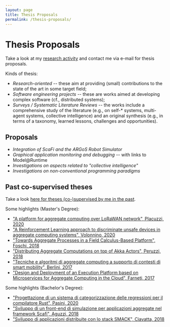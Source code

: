 ```yaml
---
layout: page
title: Thesis Proposals
permalink: /thesis-proposals/
---
```


# Thesis Proposals

Take a look at my [research activity](/research) and contact me via e-mail for thesis proposals.

Kinds of thesis:

- *Research-oriented* -- these aim at providing (small) contributions to the state of the art in some target field;
- *Software engineering projects* -- these are works aimed at developing complex software (cf., distributed systems);
- *Surveys / Systematic Literature Reviews* -- the works include a comprehensive study of the literature (e.g., on self-* systems, multi-agent systems, collective intelligence) and an original synthesis (e.g., in terms of a taxonomy, learned lessons, challenges and opportunities).

## Proposals

- *Integration of ScaFi and the ARGoS Robot Simulator*
- *Graphical application monitoring and debugging* -- with links to Model@Runtime
- *Investigations on aspects related to "collective intelligence"*
- *Investigations on non-conventional programming paradigms*

## Past co-supervised theses

Take a look [here for theses (co-)supervised by me in the past](https://amslaurea.unibo.it/view/relatore/Casadei=3ARoberto=3A=3A/).

Some highlights (Master's Degree):

- ["A platform for aggregate computing over LoRaWAN network", Placuzzi, 2020](https://amslaurea.unibo.it/20484/)
- ["A Reinforcement Learning approach to discriminate unsafe devices in aggregate computing systems", Volonnino, 2020](https://amslaurea.unibo.it/20488/)
- ["Towards Aggregate Processes in a Field Calculus-Based Platform", Foschi, 2018](https://amslaurea.unibo.it/15725/)
- ["Distributing Aggregate Computations on top of Akka Actors", Peruzzi, 2018](https://amslaurea.unibo.it/17016/)
- ["Tecniche e algoritmi di aggregate computing a supporto di contesti di smart mobility", Berlini, 2017](https://amslaurea.unibo.it/14292/)
- ["Design and Deployment of an Execution Platform based on Microservices for Aggregate Computing in the Cloud", Farneti, 2017](https://amslaurea.unibo.it/12948/)

Some highlights (Bachelor's Degree):

- ["Progettazione di un sistema di categorizzazione delle regressioni per il compilatore Rust", Pasini, 2020](https://amslaurea.unibo.it/20886/)
- ["Sviluppo di un front-end di simulazione per applicazioni aggregate nel framework Scafi", Aguzzi, 2018](https://amslaurea.unibo.it/16824/)
- ["Sviluppo di applicazioni distribuite con lo stack SMACK", Ciavatta, 2018](https://amslaurea.unibo.it/16836/)
